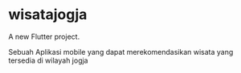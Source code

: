 # wisatajogja

A new Flutter project.

Sebuah Aplikasi mobile yang dapat merekomendasikan wisata yang tersedia di wilayah jogja

